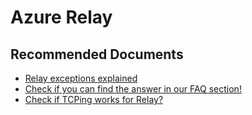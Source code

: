 <properties
    pageTitle="Endpoint not found errors"
    description="Endpoint not found errors"
    service="microsoft.relay"
    resource="namespaces"
    authors="ChiragPavecha"
    ms.author="chiragpa"
    displayOrder=""
    selfHelpType="generic"
    supportTopicIds="32684542"
    resourceTags=""
    productPesIds="16123"
    cloudEnvironments="public"
    articleId="relay-errors-endpoint-not-found"
/>

# Azure Relay

## **Recommended Documents**

* [Relay exceptions explained](https://docs.microsoft.com//azure/service-bus-relay/relay-exceptions)<br>
* [Check if you can find the answer in our FAQ section!](https://docs.microsoft.com/azure/service-bus-relay/relay-faq)<br>
* [Check if TCPing works for Relay?](https://www.elifulkerson.com/projects/tcping.php)
